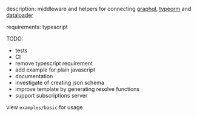 description:
middleware and helpers for connecting [graphql](https://www.apollographql.com/docs/apollo-server/), [typeorm](http://typeorm.io/#/) and [dataloader](https://github.com/facebook/dataloader)

requirements: typescript

TODO:

* tests
* CI
* remove typescript requirement
* add example for plain javascript
* documentation
* investigate of creating json schema
* improve template by generating resolve functions
* support subscriptions server

view `examples/basic` for usage
